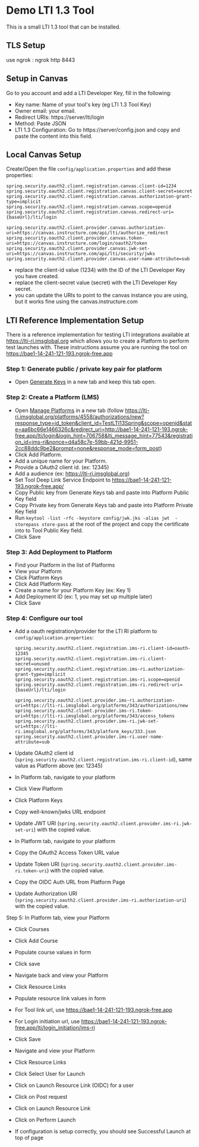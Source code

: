 # Demo LTI 1.3 Tool

This is a small LTI 1.3 tool that can be installed.

## TLS Setup

use ngrok : ngrok http 8443

## Setup in Canvas

Go to you account and add a LTI Developer Key, fill in the following:

 * Key name: Name of your tool's key (eg LTI 1.3 Tool Key)
 * Owner email: your email.
 * Redirect URIs: https://server/lti/login
 * Method: Paste JSON
 * LTI 1.3 Configuration: Go to https://server/config.json and copy and paste the content into this field.
 
## Local Canvas Setup

Create/Open the file `config/application.properties` and add these properties:

    spring.security.oauth2.client.registration.canvas.client-id=1234
    spring.security.oauth2.client.registration.canvas.client-secret=secret
    spring.security.oauth2.client.registration.canvas.authorization-grant-type=implicit
    spring.security.oauth2.client.registration.canvas.scope=openid
    spring.security.oauth2.client.registration.canvas.redirect-uri={baseUrl}/lti/login
    
    spring.security.oauth2.client.provider.canvas.authorization-uri=https://canvas.instructure.com/api/lti/authorize_redirect
    spring.security.oauth2.client.provider.canvas.token-uri=https://canvas.instructure.com/login/oauth2/token
    spring.security.oauth2.client.provider.canvas.jwk-set-uri=https://canvas.instructure.com/api/lti/security/jwks
    spring.security.oauth2.client.provider.canvas.user-name-attribute=sub
    
 * replace the client-id value (1234) with the ID of the LTI Developer Key you have created.
 * replace the client-secret value (secret) with the LTI Developer Key secret.
 * you can update the URIs to point to the canvas instance you are using, but it works fine using the canvas.instructure.com
 
 ## LTI Reference Implementation Setup
 
 There is a reference implementation for testing LTI integrations available at https://lti-ri.imsglobal.org
which allows you to create a Platform to perform test launches with. These instructions assume you are running the tool on  https://bae1-14-241-121-193.ngrok-free.app

### Step 1: Generate public / private key pair for platform

 * Open [Generate Keys](https://lti-ri.imsglobal.org/keygen/index) in a new tab and keep this tab open.
 
### Step 2: Create a Platform (LMS)

 * Open [Manage Platforms](https://lti-ri.imsglobal.org/platforms) in a new tab (follow https://lti-ri.imsglobal.org/platforms/4558/authorizations/new?response_type=id_token&client_id=TestLTI13Spring&scope=openid&state=aa6bc66e1466326c&redirect_uri=http://bae1-14-241-121-193.ngrok-free.app/lti/login&login_hint=706758&lti_message_hint=77543&registration_id=ims-ri&nonce=d4a58c7e-59bb-421d-9951-2cc88ddc9be2&prompt=none&response_mode=form_post)
 * Click Add Platform.
 * Add a unique name for your Platform.
 * Provide a OAuth2 client id. (ex: 12345)
 * Add a audience (ex: https://lti-ri.imsglobal.org)
 * Set Tool Deep Link Service Endpoint to  https://bae1-14-241-121-193.ngrok-free.app/
 * Copy Public key from Generate Keys tab and paste into Platform Public Key field
 * Copy Private key from Generate Keys tab and paste into Platform Private Key field
 * Run `keytool -list -rfc -keystore config/jwk.jks -alias jwt  -storepass store-pass` at the root of the project and copy the certificate into to Tool Public Key field.
 * Click Save

### Step 3: Add Deployment to Platform

 * Find your Platform in the list of Platforms
 * View your Platform
 * Click Platform Keys
 * Click Add Platform Key.
 * Create a name for your Platform Key (ex: Key 1)
 * Add Deployment ID (ex: 1, you may set up multiple later)
 * Click Save
 
### Step 4: Configure our tool

 * Add a oauth registration/provider for the LTI RI platform to `config/application.properties`:
   
       spring.security.oauth2.client.registration.ims-ri.client-id=oauth-12345
       spring.security.oauth2.client.registration.ims-ri.client-secret=unused
       spring.security.oauth2.client.registration.ims-ri.authorization-grant-type=implicit
       spring.security.oauth2.client.registration.ims-ri.scope=openid
       spring.security.oauth2.client.registration.ims-ri.redirect-uri={baseUrl}/lti/login
       
       spring.security.oauth2.client.provider.ims-ri.authorization-uri=https://lti-ri.imsglobal.org/platforms/343/authorizations/new
       spring.security.oauth2.client.provider.ims-ri.token-uri=https://lti-ri.imsglobal.org/platforms/343/access_tokens
       spring.security.oauth2.client.provider.ims-ri.jwk-set-uri=https://lti-ri.imsglobal.org/platforms/343/platform_keys/333.json
       spring.security.oauth2.client.provider.ims-ri.user-name-attribute=sub

 * Update OAuth2 client id (`spring.security.oauth2.client.registration.ims-ri.client-id`), same value as Platform above (ex: 12345)
 
 * In Platform tab, navigate to your platform
 * Click View Platform
 * Click Platform Keys
 * Copy well-known/jwks URL endpoint
 * Update JWT URI (`spring.security.oauth2.client.provider.ims-ri.jwk-set-uri`) with the copied value.
 
 * In Platform tab, navigate to your platform
 * Copy the OAuth2 Access Token URL value
 * Update Token URI (`spring.security.oauth2.client.provider.ims-ri.token-uri`) with the copied value.
 * Copy the OIDC Auth URL from Platform Page
 * Update Authorization URI (`spring.security.oauth2.client.provider.ims-ri.authorization-uri`) with the copied value.

Step 5: In Platform tab, view your Platform

 * Click Courses
 * Click Add Course
 * Populate course values in form
 * Click save

 * Navigate back and view your Platform
 * Click Resource Links
 * Populate resource link values in form
 * For Tool link url, use  https://bae1-14-241-121-193.ngrok-free.app
 * For Login initiation url, use  https://bae1-14-241-121-193.ngrok-free.app/lti/login_initiation/ims-ri
 * Click Save

 * Navigate and view your Platform
 * Click Resource Links
 * Click Select User for Launch
 * Click on Launch Resource Link (OIDC) for a user
 * Click on Post request
 * Click on Launch Resource Link
 * Click on Perform Launch
 * If configuration is setup correctly, you should see Successful Launch at top of page



